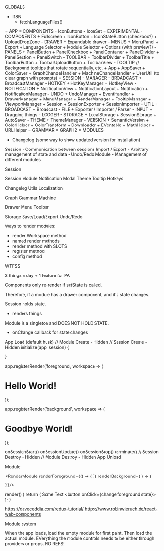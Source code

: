 GLOBALS
- I18N
    - fetchLanguageFiles()

= APP
    = COMPONENTS
        - IconButtons
        - IconSet
    = EXPERIMENTAL
        - COMPONENTS
            + Fullscreen
            + IconButton
            + IconStateButton (checkbox?)
            + UploadDropZone
        - DRAWER
            + Expandable drawer
        - MENUS
            + MenuPanel
                + Export
                + Language Selector
                + Module Selector
                + Options (with preview?)
        - PANELS
            + PanelButton
            + PanelCheckbox
            + PanelContainer
            + PanelDivider
            + PanelSection
            + PanelSwitch
        - TOOLBAR
            + ToolbarDivider
            + ToolbarTitle
            + ToolbarButton
            + ToolbarUploadButton
            + ToolbarView
        - TOOLTIP
            // Background tooltips that rotate sequentially, etc.
        + App
        + AppSaver
        + ColorSaver
        + GraphChangeHandler
        + MachineChangeHandler
        + UserUtil (to clear graph with prompts)
    = SESSION
        - MANAGER
            - BROADCAST
                + BroadcastManager
            - HOTKEY
                + HotKeyManager
                + HotKeyView
            - NOTIFICATION
                + NotificationView
                + NotificationLayout
                + Notification
                + NotificaitonManager
            - UNDO
                + UndoManager
                + EventHandler
            + DrawerManager
            + MenuManager
            + RenderManager
            + TooltipManager
            + ViewportManager
        + Session
        + SessionExporter
        + SessionImporter
    = UTIL
        - BROADCAST
            + Broadcast
        - FILE
            + Exporter / Importer / Parser
        - INPUT
            + Dragging things
        - LOGGER
        - STORAGE
            + LocalStorage
            + SessionStorage
            + AutoSaver
        - THEME
            + ThemeManager
        - VERSION
            + SemanticVersion
        + ColorHelper
        + ColorTransform
        + Downloader
        + EVentable
        + MathHelper
        + URLHelper
    = GRAMMAR
    = GRAPH2
    = MODULES
+ Changelog (some way to show updated version for installation)

Session
    - Communication between sessions
Import / Export
    - Arbitrary management of state and data
    - Undo/Redo
Module
    - Management of different modules


Session


Session
Module
Notification
Modal
Theme
Tooltip
Hotkeys

Changelog
Utils
Localization

Graph
Grammar
Machine

Drawer
Menu
Toolbar

Storage
Save/Load/Export
Undo/Redo

Ways to render modules:
- render Workspace method
- named render methods
- render method with SLOTS
- register method
- config method


WTFSS

2 things a day + 1 feature for PA

Components only re-render if setState is called.

Therefore, if a module has a drawer component, and it's state changes.



Session holds state.
- renders things

Module is a singleton and DOES NOT HOLD STATE.
- onChange callback for state changes

App Load (default husk)
// Module Create - Hidden
// Session Create - Hidden
initialize(app, session)
{
    
}

app.registerRender('foreground', workspace => (
    <div>
        <h1>Hello World!</h1>
    </div>
));

app.registerRender('background', workspace => (
    <div>
        <h1>Goodbye World!</h1>
    </div>
));

onSessionStart()
onSessionUpdate()
onSessionStop()
terminate()
// Session Destroy - Hidden
// Module Destroy - Hidden
App Unload


Module

<RenderModule
    renderForeground={() => {
        <ForegroundStuff></ForegroundStuff>
    }}
    renderBackground={() => {

    }}/>

render()
{
    return (
        <Foreground>
            Some Text
        </Foreground>
        <Background>
        </Background>
        <Drawer>
            <DrawerPanel>
                <button onClick={change foreground state}>
            </DrawerPanel>
        </Drawer>
    );
}


https://daveceddia.com/redux-tutorial/
https://www.robinwieruch.de/react-web-components





Module system

When the app loads, load the empty module for first paint.
Then load the actual module. EVerything the module controls needs to be
either through providers or props. NO REFS!












